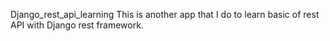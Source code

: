 Django_rest_api_learning
This is another app that I do to learn basic of rest API with Django rest framework. 
